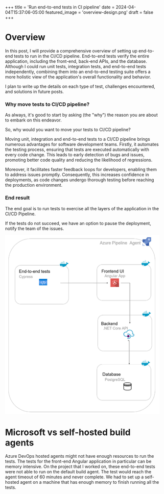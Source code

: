 +++
title = 'Run end-to-end tests in CI pipeline'
date = 2024-04-04T15:37:06-05:00
featured_image = 'overview-design.png'
draft = false 
+++

# Overview
In this post, I will provide a comprehensive overview of setting up end-to-end tests to run in the CI/CD pipeline. 
End-to-end tests verify the entire application, including the front-end, back-end APIs, and the database. 
Although I could run unit tests, integration tests, and end-to-end tests independently, combining them into an 
end-to-end testing suite offers a more holistic view of the application's overall functionality and behavior.

I plan to write up the details on each type of test, challenges encountered, and solutions in future posts.


### Why move tests to CI/CD pipeline?

As always, it's good to start by asking (the "why") the reason you are about to embark on this endeavor. 

So, why would you want to move your tests to CI/CD pipeline?

Moving unit, integration and end-to-end tests to a CI/CD pipeline brings numerous advantages for software development teams. 
Firstly, it automates the testing process, ensuring that tests are executed automatically with every code change. 
This leads to early detection of bugs and issues, promoting better code quality and reducing the likelihood of regressions.

Moreover, it facilitates faster feedback loops for developers, enabling them to address issues promptly.
Consequently, this increases confidence in deployments, as code changes undergo thorough testing before reaching the production environment.

### End result

The end goal is to run tests to exercise all the layers of the application in the CI/CD Pipeline.

If the tests do not succeed, we have an option to pause the deployment, notify the team of the issues. 


![](overview-design.png)


# Microsoft vs self-hosted  build agents

Azure DevOps hosted agents might not have enough resources to run the tests. 
The tests for the front-end Angular application in particular can be memory intensive. 
On the project that I worked on, these end-to-end tests were not able to run on the default build agent. 
The test would reach the agent timeout of 60 minutes and never complete. 
We had to set up a self-hosted agent on a machine that has enough memory to finish running all the tests. 

